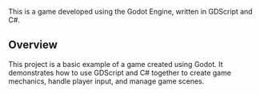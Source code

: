 This is a game developed using the Godot Engine, written in GDScript and C#.

<h2>Overview</h2>
This project is a basic example of a game created using Godot. It demonstrates how to use GDScript and C# together to create game mechanics, handle player input, and manage game scenes.
